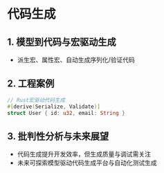 # 代码生成

## 1. 模型到代码与宏驱动生成

- 派生宏、属性宏、自动生成序列化/验证代码

## 2. 工程案例

```rust
// Rust宏驱动代码生成
#[derive(Serialize, Validate)]
struct User { id: u32, email: String }
```

## 3. 批判性分析与未来展望

- 代码生成提升开发效率，但生成质量与调试需关注
- 未来可探索模型驱动代码生成平台与自动化测试生成
